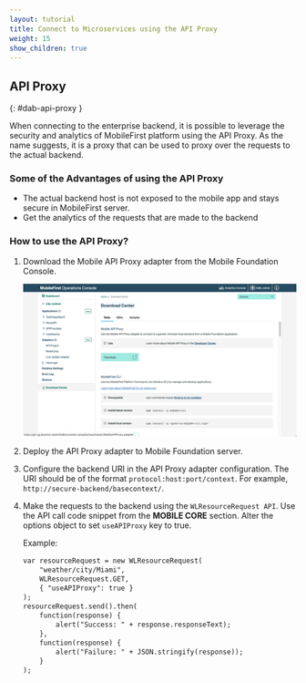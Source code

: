 ```yaml
---
layout: tutorial
title: Connect to Microservices using the API Proxy
weight: 15
show_children: true
---
```

<!-- NLS_CHARSET=UTF-8 -->

## API Proxy
{: #dab-api-proxy }

When connecting to the enterprise backend, it is possible to leverage the security and analytics of MobileFirst platform using the API Proxy. As the name suggests, it is a proxy that can be used to proxy over the requests to the actual backend.

### Some of the Advantages of using the API Proxy

* The actual backend host is not exposed to the mobile app and stays secure in MobileFirst server.
* Get the analytics of the requests that are made to the backend

### How to use the API Proxy?

1. Download the Mobile API Proxy adapter from the Mobile Foundation Console.

    ![API Proxy](dab-api-proxy.png)

2. Deploy the API Proxy adapter to Mobile Foundation server.

3. Configure the backend URI in the API Proxy adapter configuration. The URI should be of the format `protocol:host:port/context`. For example, `http://secure-backend/basecontext/`.
4. Make the requests to the backend using the `WLResourceRequest API`. Use the API call code snippet from the **MOBILE CORE** section. Alter the options object to set `useAPIProxy` key to true.

    Example:
    ```
    var resourceRequest = new WLResourceRequest(
        "weather/city/Miami",
        WLResourceRequest.GET,
        { "useAPIProxy": true }
    );
    resourceRequest.send().then(
        function(response) {
            alert("Success: " + response.responseText);
        },
        function(response) {
            alert("Failure: " + JSON.stringify(response));
        }
    );
    ```
